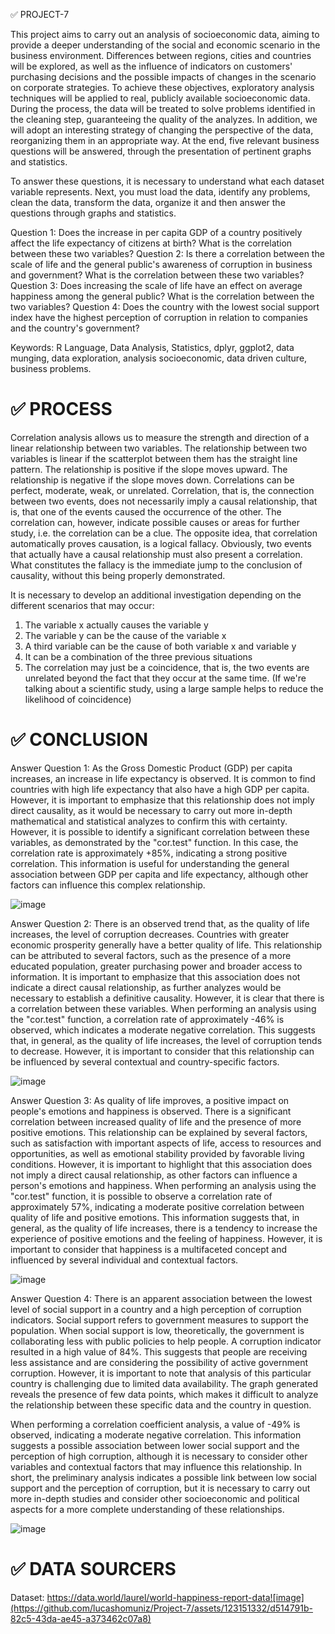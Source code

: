 ✅ PROJECT-7

This project aims to carry out an analysis of socioeconomic data, aiming to provide a deeper understanding of the social and economic scenario in the business environment. Differences between regions, cities and countries will be explored, as well as the influence of indicators on customers' purchasing decisions and the possible impacts of changes in the scenario on corporate strategies. To achieve these objectives, exploratory analysis techniques will be applied to real, publicly available socioeconomic data. During the process, the data will be treated to solve problems identified in the cleaning step, guaranteeing the quality of the analyzes. In addition, we will adopt an interesting strategy of changing the perspective of the data, reorganizing them in an appropriate way. At the end, five relevant business questions will be answered, through the presentation of pertinent graphs and statistics.

To answer these questions, it is necessary to understand what each dataset variable represents. Next, you must load the data, identify any problems, clean the data, transform the data, organize it and then answer the questions through graphs and statistics.
 
Question 1: Does the increase in per capita GDP of a country positively affect the life expectancy of citizens at birth? What is the correlation between these two variables?
Question 2: Is there a correlation between the scale of life and the general public's awareness of corruption in business and government? What is the correlation between these two variables?
Question 3: Does increasing the scale of life have an effect on average happiness among the general public? What is the correlation between the two variables?
Question 4: Does the country with the lowest social support index have the highest perception of corruption in relation to companies and the country's government?

Keywords: R Language, Data Analysis, Statistics, dplyr, ggplot2, data munging, data exploration, analysis socioeconomic, data driven culture, business problems.

# ✅ PROCESS

Correlation analysis allows us to measure the strength and direction of a linear relationship between two variables. The relationship between two variables is linear if the scatterplot between them has the straight line pattern. The relationship is positive if the slope moves upward. The relationship is negative if the slope moves down. Correlations can be perfect, moderate, weak, or unrelated. Correlation, that is, the connection between two events, does not necessarily imply a causal relationship, that is, that one of the events caused the occurrence of the other. The correlation can, however, indicate possible causes or areas for further study, i.e. the correlation can be a clue. The opposite idea, that correlation automatically proves causation, is a logical fallacy. Obviously, two events that actually have a causal relationship must also present a correlation. What constitutes the fallacy is the immediate jump to the conclusion of causality, without this being properly demonstrated.

It is necessary to develop an additional investigation depending on the different scenarios that may occur:
1. The variable x actually causes the variable y
2. The variable y can be the cause of the variable x
3. A third variable can be the cause of both variable x and variable y
4. It can be a combination of the three previous situations
5. The correlation may just be a coincidence, that is, the two events are unrelated beyond the fact that they occur at the same time. (If we're talking about a scientific study, using a large sample helps to reduce the likelihood of coincidence)

# ✅ CONCLUSION

Answer Question 1: As the Gross Domestic Product (GDP) per capita increases, an increase in life expectancy is observed. It is common to find countries with high life expectancy that also have a high GDP per capita. However, it is important to emphasize that this relationship does not imply direct causality, as it would be necessary to carry out more in-depth mathematical and statistical analyzes to confirm this with certainty. However, it is possible to identify a significant correlation between these variables, as demonstrated by the "cor.test" function. In this case, the correlation rate is approximately +85%, indicating a strong positive correlation. This information is useful for understanding the general association between GDP per capita and life expectancy, although other factors can influence this complex relationship.

![image](https://github.com/lucashomuniz/Project-7/assets/123151332/1d458130-0c84-4e14-83e5-38aa79523ad4)

Answer Question 2: There is an observed trend that, as the quality of life increases, the level of corruption decreases. Countries with greater economic prosperity generally have a better quality of life. This relationship can be attributed to several factors, such as the presence of a more educated population, greater purchasing power and broader access to information. It is important to emphasize that this association does not indicate a direct causal relationship, as further analyzes would be necessary to establish a definitive causality. However, it is clear that there is a correlation between these variables. When performing an analysis using the "cor.test" function, a correlation rate of approximately -46% is observed, which indicates a moderate negative correlation. This suggests that, in general, as the quality of life increases, the level of corruption tends to decrease. However, it is important to consider that this relationship can be influenced by several contextual and country-specific factors.

![image](https://github.com/lucashomuniz/Project-7/assets/123151332/1a158fcc-a6b8-4a53-a911-a6a1a965ebd6)

Answer Question 3: As quality of life improves, a positive impact on people's emotions and happiness is observed. There is a significant correlation between increased quality of life and the presence of more positive emotions. This relationship can be explained by several factors, such as satisfaction with important aspects of life, access to resources and opportunities, as well as emotional stability provided by favorable living conditions. However, it is important to highlight that this association does not imply a direct causal relationship, as other factors can influence a person's emotions and happiness. When performing an analysis using the "cor.test" function, it is possible to observe a correlation rate of approximately 57%, indicating a moderate positive correlation between quality of life and positive emotions. This information suggests that, in general, as the quality of life increases, there is a tendency to increase the experience of positive emotions and the feeling of happiness. However, it is important to consider that happiness is a multifaceted concept and influenced by several individual and contextual factors.

![image](https://github.com/lucashomuniz/Project-7/assets/123151332/fff9c54e-76e5-43f5-9fc2-8b191ad086a3)

Answer Question 4: There is an apparent association between the lowest level of social support in a country and a high perception of corruption indicators. Social support refers to government measures to support the population. When social support is low, theoretically, the government is collaborating less with public policies to help people. A corruption indicator resulted in a high value of 84%. This suggests that people are receiving less assistance and are considering the possibility of active government corruption. However, it is important to note that analysis of this particular country is challenging due to limited data availability. The graph generated reveals the presence of few data points, which makes it difficult to analyze the relationship between these specific data and the country in question.

When performing a correlation coefficient analysis, a value of -49% is observed, indicating a moderate negative correlation. This information suggests a possible association between lower social support and the perception of high corruption, although it is necessary to consider other variables and contextual factors that may influence this relationship. In short, the preliminary analysis indicates a possible link between low social support and the perception of corruption, but it is necessary to carry out more in-depth studies and consider other socioeconomic and political aspects for a more complete understanding of these relationships.

![image](https://github.com/lucashomuniz/Project-7/assets/123151332/13ccf588-9eb5-41f3-9ef8-21057204d661)

# ✅ DATA SOURCERS

Dataset: https://data.world/laurel/world-happiness-report-data![image](https://github.com/lucashomuniz/Project-7/assets/123151332/d514791b-82c5-43da-ae45-a373462c07a8)
